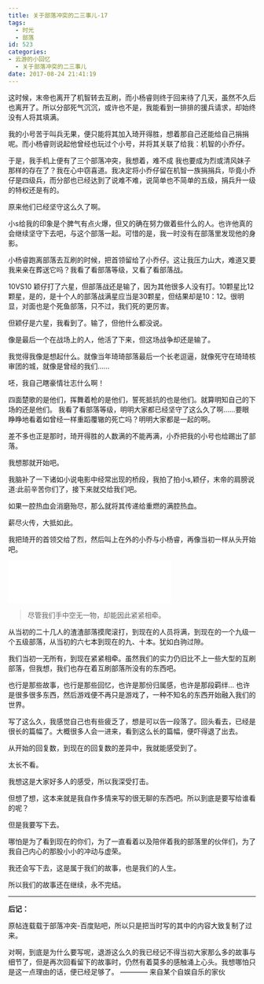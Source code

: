```yaml
---
title: 关于部落冲突的二三事儿-17
tags:
  - 时光
  - 部落
id: 523
categories:
- 云游的小回忆
  - 关于部落冲突的二三事儿
date: 2017-08-24 21:41:19
---
```


这时候，末帝也离开了机智转去互刷，而小杨睿则终于回来待了几天，虽然不久后也离开了。所以分部死气沉沉，或许也不是，我能看到一排排的援兵请求，却始终没有人将其填满。

我的小号苦于叫兵无果，便只能将其加入琦开得胜，想着那自己还能给自己捐捐呢。而小杨睿则说起他曾经也玩过个小号，并将其关联了给我：机智的小乔仔。

于是，我手机上便有了三个部落冲突，我想着，难不成 我也要成为烈或清风妹子那样的存在了？我在心中窃喜道。我决定将小乔仔留在机智一族捐捐兵，毕竟小乔仔是四级兵，而分部也已经达到了说难不难，说简单也不简单的五级，捐兵升一级的特权还是有的。

原来他们已经坚守这么久了啊。

小s给我的印象是个脾气有点火爆，但又的确在努力做着些什么的人。也许他真的会继续坚守下去吧，与这个部落一起。可惜的是，我一时没有在部落里发现他的身影。

小杨睿跑离部落去互刷的时候，把首领留给了小乔仔。这让我压力山大，难道又要我来亲在葬送它吗？我看了看部落等级，又看了看部落战。

10VS10 颖仔打了六星，但部落战还是输了，因为其他很多人没有打。10颗星比12颗星，是的，是十个人的部落战满星应当是30颗星，但结果却是10：12。很明显，对面也是个死鱼部落，只不过，我们死的更厉害。

但颖仔是六星，我看到了。输了，但他什么都没说。

像是最后一个在战场上的人，他活了下来，但这场战争却还是输了。

我觉得我像是想起什么。就像当年琦琦部落最后一个长老逗逼，就像死守在琦琦核审团的城，就像是曾经的我们……

呸，我自己瞎豪情壮志什么啊！

四面楚歌的是他们，挥舞着枪的是他们，誓死抵抗的也是他们。就算明知自己的下场的还是他们。
我看了看部落等级，明明大家都已经坚守了这么久了啊……要眼睁睁地看着如曾经一样重蹈覆辙的死亡吗？明明大家都是一起的啊。

差不多也正是那时，琦开得胜的人数满的不能再满，小乔把我的小号也给踢出了部落。

我想那就开始吧。

我脑补了一下诸如小说电影中经常出现的桥段，我拍了拍小s,颖仔，末帝的肩膀说道:此前辛苦你们了，接下来就交给我们吧。

如果一腔热血会消磨殆尽，那么就将其传递给重燃的满腔热血。

薪尽火传，大抵如此。

我把琦开的首领交给了烈，然后叫上在外的小乔与小杨睿，再像当初一样从头开始吧。

<iframe frameborder="no" marginwidth="0" marginheight="0" width="330" height="86" src="//music.163.com/outchain/player?type=2&amp;id=32317208&amp;auto=0&amp;height=66"></iframe>

> 尽管我们手中空无一物，却能因此紧紧相牵。

从当初的二十几人的渣渣部落摸爬滚打，到现在的人员将满，到现在的一个九级一个五级部落，从当初的六七本到现在的九、十本。犹如白驹过隙。

我们当初一无所有，到现在紧紧相牵。虽然我们的实力仍旧比不上一些大型的互刷部落，但我想，我们也存在着互刷部落所没有的东西吧。

也行是那些故事，也行是那些回忆，也许是那份归属感，也许是那段羁绊…
也许是很多很多东西，然后游戏便不再只是游戏了，一种不知名的东西开始融入我们的世界。

写了这么久，我感觉自己也有些疲乏了，想是可以告一段落了。回头看去，已经是很长的篇幅了。大概很多人会一进来，看到这么长的篇幅，便吓得退了出去。

从开始的回复数，到现在的回复数的差异中，我就能感受到了。

太长不看。

我想这是大家好多人的感受，所以我深受打击。

但想了想，这本来就是我自作多情来写的很无聊的东西吧。所以到底是要写给谁看的呢？

但是我要写下去。

哪怕是为了看到现在的你们，为了一直看着以及陪伴着我的部落里的伙伴们，为了我自己内心的那股小小的冲动与虚荣。

我还会写下去，这是属于我们的故事，也是我们的人生。

所以我们的故事还在继续，永不完结。

* * *
**后记：**

原帖连载载于部落冲突-百度贴吧，所以只是把当时写的其中的内容大致复制了过来。

对啊，到底是为什么要写呢，退游这么久的我已经记不得当初大家那么多的故事与细节了，但是再次回看留下的故事时，仍然有着莫多的感触涌上心头。我想哪怕只是这一点理由的话，便已经足够了。
 ———— 来自某个自娱自乐的家伙